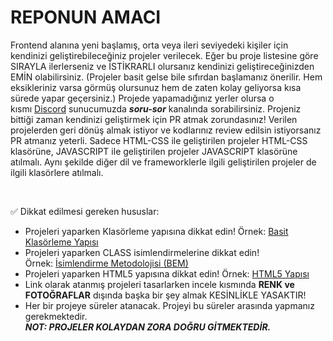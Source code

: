 
# REPONUN AMACI
Frontend alanına yeni başlamış, orta veya ileri seviyedeki kişiler için kendinizi geliştirebileceğiniz projeler verilecek. Eğer bu proje listesine göre SIRAYLA ilerlerseniz ve İSTİKRARLI olursanız kendinizi geliştireceğinizden EMİN olabilirsiniz. (Projeler basit gelse bile sıfırdan başlamanız önerilir. Hem eksikleriniz varsa görmüş olursunuz hem de zaten kolay geliyorsa kısa sürede yapar geçersiniz.) Projede yapamadığınız yerler olursa o kısmı [Discord](https://discord.gg/hUz3hVDzJE) sunucumuzda _**soru-sor**_ kanalında sorabilirsiniz. Projeniz bittiği zaman kendinizi geliştirmek için PR atmak zorundasınız! Verilen projelerden geri dönüş almak istiyor ve kodlarınız review edilsin istiyorsanız PR atmanız yeterli. Sadece HTML-CSS ile geliştirilen projeler HTML-CSS klasörüne, JAVASCRIPT ile geliştirilen projeler JAVASCRIPT klasörüne atılmalı. Aynı şekilde diğer dil ve frameworklerle ilgili geliştirilen projeler de ilgili klasörlere atılmalı.

<br />

✅ Dikkat edilmesi gereken hususlar:

-   Projeleri yaparken Klasörleme yapısına dikkat edin! Örnek: [Basit Klasörleme Yapısı](http://www.digitalforge.com.au/DIG252/week1/images/file_structure.jpg)
-   Projeleri yaparken CLASS isimlendirmelerine dikkat edin! Örnek: [İsimlendirme Metodolojisi (BEM)](https://en.bem.info/methodology/)
-   Projeleri yaparken HTML5 yapısına dikkat edin! Örnek: [HTML5 Yapısı](https://css-tricks.com/snippets/html/html5-page-structure/)
-   Link olarak atanmış projeleri tasarlarken incele kısmında **RENK ve FOTOĞRAFLAR** dışında başka bir şey almak KESİNLİKLE YASAKTIR!
-   Her bir projeye süreler atanacak. Projeyi bu süreler arasında yapmanız gerekmektedir.  
    _**NOT: PROJELER KOLAYDAN ZORA DOĞRU GİTMEKTEDİR.**_
